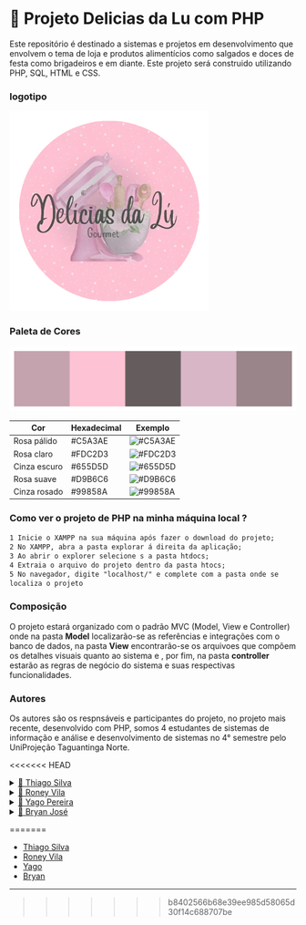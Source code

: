 # 🧁 Projeto Delicias da Lu com PHP

Este repositório é destinado a sistemas e projetos em desenvolvimento que envolvem o tema de loja e produtos alimentícios como salgados e doces de festa como brigadeiros e em diante.
Este projeto será construido utilizando PHP, SQL, HTML e CSS.

### logotipo
<img width="350px" src="delidalu_php/Prototipo_index/view/design_&_layout/logotipo/delidalucon.png">

### Paleta de Cores

<img src="delidalu_php/Prototipo_index/view/design_&_layout/paleta.png">

| Cor           | Hexadecimal | Exemplo                            |
|---------------|-------------|-------------------------------------|
| Rosa pálido   | #C5A3AE     | ![#C5A3AE](https://via.placeholder.com/40/C5A3AE/000000?text=+) |
| Rosa claro    | #FDC2D3     | ![#FDC2D3](https://via.placeholder.com/40/FDC2D3/000000?text=+) |
| Cinza escuro  | #655D5D     | ![#655D5D](https://via.placeholder.com/40/655D5D/FFFFFF?text=+) |
| Rosa suave    | #D9B6C6     | ![#D9B6C6](https://via.placeholder.com/40/D9B6C6/000000?text=+) |
| Cinza rosado  | #99858A     | ![#99858A](https://via.placeholder.com/40/99858A/FFFFFF?text=+) |



### Como ver o projeto de PHP na minha máquina local ?

    1 Inicie o XAMPP na sua máquina após fazer o download do projeto;
    2 No XAMPP, abra a pasta explorar á direita da aplicação;
    3 Ao abrir o explorer selecione s a pasta htdocs;
    4 Extraia o arquivo do projeto dentro da pasta htocs;
    5 No navegador, digite "localhost/" e complete com a pasta onde se localiza o projeto

### Composição
O projeto estará organizado com o padrão MVC (Model, View e Controller) onde na pasta **Model** localizarão-se as referências e integrações com o banco de dados, na pasta **View** encontrarão-se os arquivoes que compõem os detalhes visuais quanto ao sistema e , por fim, na pasta **controller** estarão as regras de negócio do sistema e suas respectivas funcionalidades.

### Autores

Os autores são os respnsáveis e participantes do projeto, no projeto mais recente, desenvolvido com PHP, somos 4 estudantes de sistemas de informação e análise e desenvolvimento de sistemas no 4° semestre pelo UniProjeção Taguantinga Norte.

<<<<<<< HEAD

<details>
  <summary>
    <a href="https://github.com/CrowvenTh"> 🔹 Thiago Silva  </a>
  </summary>
  
  Responsável pela documentação e implementação da funcionalidade do catálogo
</details>

<details>
  <summary>
    <a href="https://github.com/akirar0n"> 🔹 Roney Vila  </a>
  </summary>
</details>

<details>
  <summary>
    <a href="https://github.com/Yago-LDT"> 🔹 Yago Pereira  </a>
  </summary>
</details>

<details>
  <summary>
    <a href="https://github.com/Bryanjvo"> 🔹 Bryan José  </a>
  </summary>
</details>
  
=======
- [Thiago Silva](https://github.com/CrowvenTh)
- [Roney Vila](https://github.com/akirar0n)
- [Yago](https://github.com/Yago-LDT)
- [Bryan](https://github.com/Bryanjvo)

--- 
>>>>>>> b8402566b68e39ee985d58065d30f14c688707be
